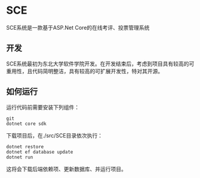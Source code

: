 # SCE
SCE系统是一款基于ASP.Net Core的在线考评、投票管理系统

## 开发

SCE系统最初为东北大学软件学院开发。在开发结束后，考虑到项目具有较高的可重用性，且代码简明整洁，具有较高的可扩展开发性，特对其开源。

## 如何运行

运行代码前需要安装下列组件：  

    git
    dotnet core sdk

下载项目后，在./src/SCE目录依次执行：  

    dotnet restore
    dotnet ef database update
    dotnet run

这将会下载后端依赖项、更新数据库、并运行项目。